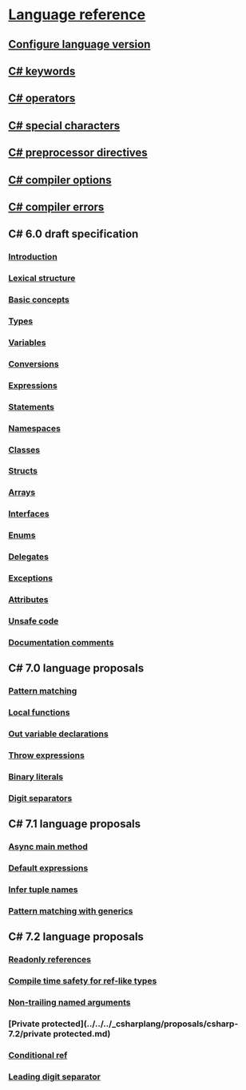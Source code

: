 # [Language reference](index.md)
## [Configure language version](configure-language-version.md)
## [C# keywords](keywords/)
## [C# operators](operators/)
## [C# special characters](tokens/)

## [C# preprocessor directives](preprocessor-directives/)
## [C# compiler options](compiler-options/)
## [C# compiler errors](compiler-messages/)
## C# 6.0 draft specification
### [Introduction](../../../_csharplang/spec/introduction.md)
### [Lexical structure](../../../_csharplang/spec/lexical-structure.md)
### [Basic concepts](../../../_csharplang/spec/basic-concepts.md)
### [Types](../../../_csharplang/spec/types.md)
### [Variables](../../../_csharplang/spec/variables.md)
### [Conversions](../../../_csharplang/spec/conversions.md)
### [Expressions](../../../_csharplang/spec/expressions.md)
### [Statements](../../../_csharplang/spec/statements.md)
### [Namespaces](../../../_csharplang/spec/namespaces.md)
### [Classes](../../../_csharplang/spec/classes.md)
### [Structs](../../../_csharplang/spec/structs.md)
### [Arrays](../../../_csharplang/spec/arrays.md)
### [Interfaces](../../../_csharplang/spec/interfaces.md)
### [Enums](../../../_csharplang/spec/enums.md)
### [Delegates](../../../_csharplang/spec/delegates.md)
### [Exceptions](../../../_csharplang/spec/exceptions.md)
### [Attributes](../../../_csharplang/spec/attributes.md)
### [Unsafe code](../../../_csharplang/spec/unsafe-code.md)
### [Documentation comments](../../../_csharplang/spec/documentation-comments.md)
## C# 7.0 language proposals
### [Pattern matching](../../../_csharplang/proposals/csharp-7.0/pattern-matching.md)
### [Local functions](../../../_csharplang/proposals/csharp-7.0/local-functions.md)
### [Out variable declarations](../../../_csharplang/proposals/csharp-7.0/out-var.md)
### [Throw expressions](../../../_csharplang/proposals/csharp-7.0/throw-expression.md)
### [Binary literals](../../../_csharplang/proposals/csharp-7.0/binary-literals.md)
### [Digit separators](../../../_csharplang/proposals/csharp-7.0/digit-separators.md)
## C# 7.1 language proposals
### [Async main method](../../../_csharplang/proposals/csharp-7.1/async-main.md)
### [Default expressions](../../../_csharplang/proposals/csharp-7.1/target-typed-default.md)
### [Infer tuple names](../../../_csharplang/proposals/csharp-7.1/infer-tuple-names.md)
### [Pattern matching with generics](../../../_csharplang/proposals/csharp-7.1/generics-pattern-match.md)
## C# 7.2 language proposals
### [Readonly references](../../../_csharplang/proposals/csharp-7.2/readonly-ref.md)
### [Compile time safety for ref-like types](../../../_csharplang/proposals/csharp-7.2/span-safety.md)
### [Non-trailing named arguments](../../../_csharplang/proposals/csharp-7.2/non-trailing-named-arguments.md)
### [Private protected](../../../_csharplang/proposals/csharp-7.2/private protected.md)
### [Conditional ref](../../../_csharplang/proposals/csharp-7.2/conditional-ref.md)
### [Leading digit separator](../../../_csharplang/proposals/csharp-7.2/leading-separator.md)
